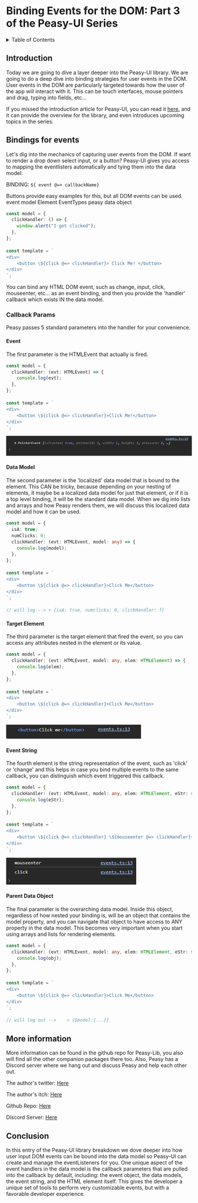 # Binding Events for the DOM: Part 3 of the Peasy-UI Series

<!-- TABLE OF CONTENTS -->
<details>
  <summary>Table of Contents</summary>
  <ol>
    <li><a href="#introduction">Introduction</a></li>
    <li><a href="#bindings-and-elements">Bindings for events</a></li>
    <li><a href="#callback-params">Callback Params</a>
      <ul>
        <li><a href="#event">Event</a></li>
        <li><a href="#data-model">Data Model</a></li>
        <li><a href="#target-element">Target Element</a></li>
        <li><a href="#event-string">Event String</a></li>
        <li><a href="#parent-data-object">Parent Data Object</a></li>
      </ul>
    </li>
    <li><a href="#more-information">More information</a></li>
    <li><a href="#conclusion">Conclusion</a></li>
  </ol>
</details>

## Introduction

Today we are going to dive a layer deeper into the Peasy-UI library. We are going to do a deep dive into binding strategies for user
events in the DOM. User events in the DOM are particularly targeted towards how the user of the app will interact with it. This can be
touch interfaces, mouse pointers and drag, typing into fields, etc...

If you missed the introduction article for Peasy-UI, you can read it
[here](https://dev.to/jyoung4242/introduction-to-peasy-ui-part-1-of-the-peasy-ui-series-4gi8), and it can provide the overview for the
library, and even introduces upcoming topics in the series.

## Bindings for events

Let's dig into the mechanics of capturing user events from the DOM. If want to render a drop down select input, or a button? Peasy-UI
gives you access to mapping the eventlisters automatically and tying them into the data model.

BINDING: `${ event @=> callbackName}`

Buttons provide easy examples for this, but all DOM events can be used. event model Element EventTypes peasy data object

```ts
const model = {
  clickHandler: () => {
    window.alert("I got clicked");
  },
};

const template = `
<div>
    <button \${click @=> clickHandler}> Click Me! </button>
</div>
`;
```

You can bind any HTML DOM event, such as change, input, click, mouseenter, etc... as an event binding, and then you provide the
'handler' callback which exists IN the data model.

### Callback Params

Peasy passes 5 standard parameters into the handler for your convenience.

#### Event

The first parameter is the HTMLEvent that actually is fired.

```ts
const model = {
  clickHandler: (evt: HTMLEvent) => {
    console.log(evt);
  },
};

const template = `
<div>
    <button \${click @=> clickHandler}>Click Me!</button>
</div>
`;
```

![Event Returned](image.png)

#### Data Model

The second parameter is the 'localized' data model that is bound to the element. This CAN be tricky, because depending on your nesting
of elements, it maybe be a localized data model for just that element, or if it is a top level binding, it will be the standard data
model. When we dig into lists and arrays and how Peasy renders them, we will discuss this localized data model and how it can be used.

```ts
const model = {
  isA: true;
  numClicks: 0;
  clickHandler: (evt: HTMLEvent, model: any) => {
    console.log(model);
  },
};

const template = `
<div>
    <button \${click @=> clickHandler}>Click Me</button>
</div>
`;

// will log --> > {isA: true, numclicks: 0, clickHandler: f}
```

#### Target Element

The third parameter is the target element that fired the event, so you can access any attributes nested in the element or its value.

```ts
const model = {
  clickHandler: (evt: HTMLEvent, model: any, elem: HTMLElement) => {
    console.log(elem);
  },
};

const template = `
<div>
    <button \${click @=> clickHandler}>Click Me</button>
</div>
`;
```

![Element Returned](image-1.png)

#### Event String

The fourth element is the string representation of the event, such as 'click' or 'change' and this helps in case you bind multiple
events to the same callback, you can distinguish which event triggered this callback.

```ts
const model = {
  clickHandler: (evt: HTMLEvent, model: any, elem: HTMLElement, eStr: string) => {
    console.log(eStr);
  },
};

const template = `
<div>
    <button \${click @=> clickHandler} \${mouseenter @=> clickHandler}>Click Me</button>
</div>
`;
```

![different event strings](image-2.png)

#### Parent Data Object

The final parameter is the overarching data model. Inside this object, regardless of how nested your binding is, will be an object that
contains the model property, and you can navigate that object to have access to ANY property in the data model. This becomes very
important when you start using arrays and lists for rendering elements.

```ts
const model = {
  clickHandler: (evt: HTMLEvent, model: any, elem: HTMLElement, eStr: string, obj: any) => {
    console.log(obj);
  },
};

const template = `
<div>
    <button \${click @=> clickHandler}>Click Me</button>
</div>
`;

// will log out -->    > {$model:{...}}
```

## More information

More information can be found in the github repo for Peasy-Lib, you also will find all the other companion packages there too. Also,
Peasy has a Discord server where we hang out and discuss Peasy and help each other out.

The author's twitter: [Here](https://twitter.com/jyoung424242)

The author's itch: [Here](https://mookie4242.itch.io/)

Github Repo: [Here](https://github.com/peasy-lib/peasy-lib/tree/main/packages/peasy-ui)

Discord Server: [Here](https://discord.gg/9VsQrVH94Z)

## Conclusion

In this entry of the Peasy-UI library breakdown we dove deeper into how user input DOM events can be bound into the data model so
Peasy-UI can create and manage the eventListeners for you. One unique aspect of the event handlers in the data model is the callback
parameters that are pulled into the callback by default, including: the event object, the data models, the event string, and the HTML
element itself. This gives the developer a unique set of tools to perform very customizable events, but with a favorable developer
experience.
